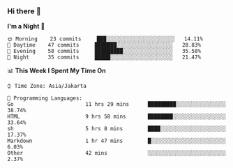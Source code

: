 ### Hi there 👋

<!--
**rmsubekti/rmsubekti** is a ✨ _special_ ✨ repository because its `README.md` (this file) appears on your GitHub profile.

Here are some ideas to get you started:

- 🔭 I’m currently working on ...
- 🌱 I’m currently learning ...
- 👯 I’m looking to collaborate on ...
- 🤔 I’m looking for help with ...
- 💬 Ask me about ...
- 📫 How to reach me: ...
- 😄 Pronouns: ...
- ⚡ Fun fact: ...
-->

<!--START_SECTION:waka-->
**I'm a Night 🦉** 

```text
🌞 Morning    23 commits     ███░░░░░░░░░░░░░░░░░░░░░░   14.11% 
🌆 Daytime    47 commits     ███████░░░░░░░░░░░░░░░░░░   28.83% 
🌃 Evening    58 commits     █████████░░░░░░░░░░░░░░░░   35.58% 
🌙 Night      35 commits     █████░░░░░░░░░░░░░░░░░░░░   21.47%

```


📊 **This Week I Spent My Time On** 

```text
⌚︎ Time Zone: Asia/Jakarta

💬 Programming Languages: 
Go                       11 hrs 29 mins      █████████░░░░░░░░░░░░░░░░   38.74% 
HTML                     9 hrs 58 mins       ████████░░░░░░░░░░░░░░░░░   33.64% 
sh                       5 hrs 8 mins        ████░░░░░░░░░░░░░░░░░░░░░   17.37% 
Markdown                 1 hr 47 mins        █░░░░░░░░░░░░░░░░░░░░░░░░   6.03% 
Other                    42 mins             ░░░░░░░░░░░░░░░░░░░░░░░░░   2.37%

```


<!--END_SECTION:waka-->
